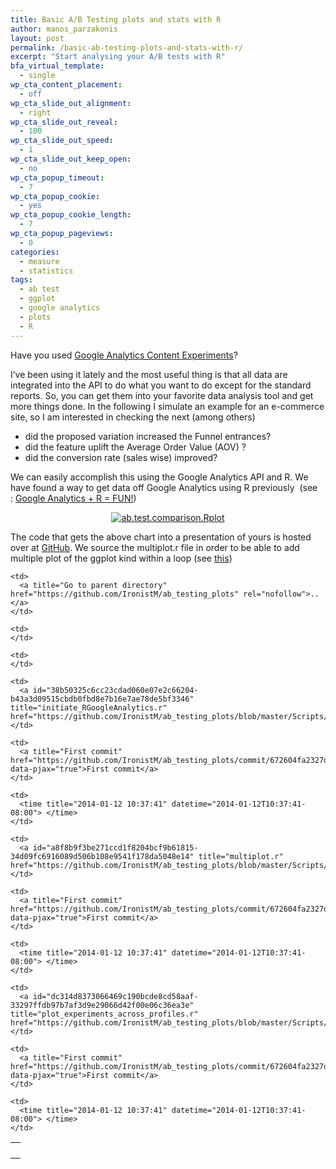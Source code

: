 ```yaml
---
title: Basic A/B Testing plots and stats with R
author: manos_parzakonis
layout: post
permalink: /basic-ab-testing-plots-and-stats-with-r/
excerpt: "Start analysing your A/B tests with R"
bfa_virtual_template:
  - single
wp_cta_content_placement:
  - off
wp_cta_slide_out_alignment:
  - right
wp_cta_slide_out_reveal:
  - 100
wp_cta_slide_out_speed:
  - 1
wp_cta_slide_out_keep_open:
  - no
wp_cta_popup_timeout:
  - 7
wp_cta_popup_cookie:
  - yes
wp_cta_popup_cookie_length:
  - 7
wp_cta_popup_pageviews:
  - 0
categories:
  - measure
  - statistics
tags:
  - ab test
  - ggplot
  - google analytics
  - plots
  - R
---
```

Have you used <a href="https://support.google.com/analytics/answer/1745147?hl=en&ref_topic=1745207&rd=1" target="_blank">Google Analytics Content Experiments</a>?

I&#8217;ve been using it lately and the most useful thing is that all data are integrated into the API to do what you want to do except for the standard reports. So, you can get them into your favorite data analysis tool and get more things done. In the following I simulate an example for an e-commerce site, so I am interested in checking the next (among others)

  * did the proposed variation increased the Funnel entrances?
  * did the feature uplift the Average Order Value (AOV) ?
  * did the conversion rate (sales wise) improved?

We can easily accomplish this using the Google Analytics API and R. We have found a way to get data off Google Analytics using R previously  (see : [Google Analytics + R = FUN!][1])

<p style="text-align: center;">
  <a href="http://i2.wp.com/www.statsravingmad.com/blog/wp-content/uploads/2014/01/ab.test_.comparison.Rplot_.jpeg"><img class="aligncenter  wp-image-3776" alt="ab.test.comparison.Rplot" src="http://i0.wp.com/www.statsravingmad.com/blog/wp-content/uploads/2014/01/ab.test_.comparison.Rplot_-300x198.jpeg?resize=400%2C198" data-recalc-dims="1" /></a>
</p>

<div>
  <p>
    The code that gets the above chart into a presentation of yours is hosted over at <a title="GitHub" href="https://github.com/IronistM" target="_blank">GitHub</a>. We source the multiplot.r file in order to be able to add multiple plot of the ggplot kind within a loop (see <a title="Multiple graphs on one page (ggplot2)" href="http://www.cookbook-r.com/Graphs/Multiple_graphs_on_one_page_(ggplot2)/" target="_blank">this</a>)
  </p>
</div>

<table data-pjax="">
  <tr>
    <td>
    </td>

    <td>
      <a title="Go to parent directory" href="https://github.com/IronistM/ab_testing_plots" rel="nofollow">..</a>
    </td>

    <td>
    </td>

    <td>
    </td>
  </tr>

  <tr>
    <td>
    </td>

    <td>
      <a id="38b50325c6cc23cdad060e07e2c66204-b43a3d09515cbdb0fbd8e7b16e7ae78de5bf3346" title="initiate_RGoogleAnalytics.r" href="https://github.com/IronistM/ab_testing_plots/blob/master/Scripts/initiate_RGoogleAnalytics.r">initiate_RGoogleAnalytics.r</a>
    </td>

    <td>
      <a title="First commit" href="https://github.com/IronistM/ab_testing_plots/commit/672604fa2327dbad04f1e68d78661931cc7c0e12" data-pjax="true">First commit</a>
    </td>

    <td>
      <time title="2014-01-12 10:37:41" datetime="2014-01-12T10:37:41-08:00"> </time>
    </td>
  </tr>

  <tr>
    <td>
    </td>

    <td>
      <a id="a8f8b9f3be271ccd1f8204bcf9b61815-34d09fc6916089d506b108e9541f178da5048e14" title="multiplot.r" href="https://github.com/IronistM/ab_testing_plots/blob/master/Scripts/multiplot.r">multiplot.r</a>
    </td>

    <td>
      <a title="First commit" href="https://github.com/IronistM/ab_testing_plots/commit/672604fa2327dbad04f1e68d78661931cc7c0e12" data-pjax="true">First commit</a>
    </td>

    <td>
      <time title="2014-01-12 10:37:41" datetime="2014-01-12T10:37:41-08:00"> </time>
    </td>
  </tr>

  <tr>
    <td>
    </td>

    <td>
      <a id="dc314d8373066469c190bcde8cd58aaf-33297ffdb97b7af3d9e29066d42f00e06c36ea3e" title="plot_experiments_across_profiles.r" href="https://github.com/IronistM/ab_testing_plots/blob/master/Scripts/plot_experiments_across_profiles.r">plot_experiments_across_profiles.r</a>
    </td>

    <td>
      <a title="First commit" href="https://github.com/IronistM/ab_testing_plots/commit/672604fa2327dbad04f1e68d78661931cc7c0e12" data-pjax="true">First commit</a>
    </td>

    <td>
      <time title="2014-01-12 10:37:41" datetime="2014-01-12T10:37:41-08:00"> </time>
    </td>
  </tr>
</table>

&nbsp;

 [1]: http://www.statsravingmad.com/blog/measure/google-analytics-r-fun/#comment-12398
